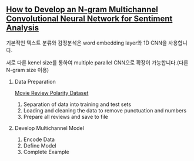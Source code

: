 ## [How to Develop an N-gram Multichannel Convolutional Neural Network for Sentiment Analysis](https://machinelearningmastery.com/develop-n-gram-multichannel-convolutional-neural-network-sentiment-analysis/)

기본적인 텍스트 분류와 감정분석은 word embedding layer와 1D CNN을 사용합니다.

서로 다른 kenel size를 통하여 multiple parallel CNN으로 확장이 가능합니다.(다른 N-gram size 이용)

1. Data Preparation

   [Movie Review Polarity Dataset](https://www.cs.cornell.edu/people/pabo/movie-review-data/review_polarity.tar.gz)
   
    1. Separation of data into training and test sets
    2. Loading and cleaning the data to remove punctuation and numbers
    3. Prepare all reviews and save to file
   
2. Develop Multichannel Model

    1. Encode Data
    2. Define Model
    3. Complete Example
    
